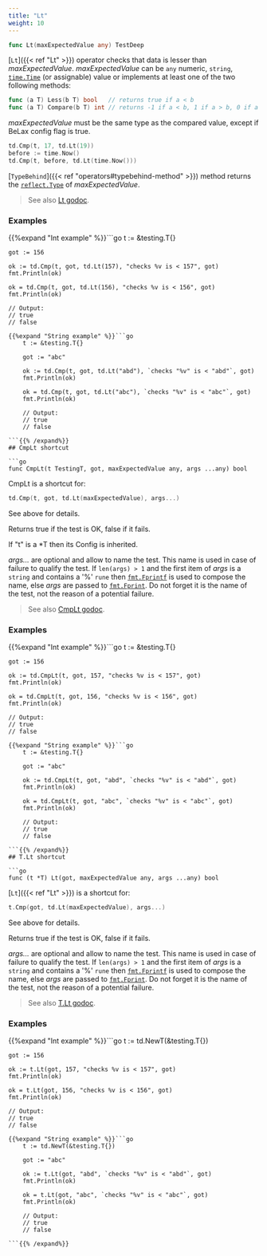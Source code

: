 ```yaml
---
title: "Lt"
weight: 10
---
```


```go
func Lt(maxExpectedValue any) TestDeep
```

[`Lt`]({{< ref "Lt" >}}) operator checks that data is lesser than
*maxExpectedValue*. *maxExpectedValue* can be `any` numeric, `string`,
[`time.Time`](https://pkg.go.dev/time/#Time) (or assignable) value or implements at least one of the
two following methods:
```go
func (a T) Less(b T) bool   // returns true if a < b
func (a T) Compare(b T) int // returns -1 if a < b, 1 if a > b, 0 if a == b
```

*maxExpectedValue* must be the same type as the compared value,
except if BeLax config flag is true.

```go
td.Cmp(t, 17, td.Lt(19))
before := time.Now()
td.Cmp(t, before, td.Lt(time.Now()))
```

[`TypeBehind`]({{< ref "operators#typebehind-method" >}}) method returns the [`reflect.Type`](https://pkg.go.dev/reflect/#Type) of *maxExpectedValue*.


> See also [<i class='fas fa-book'></i> Lt godoc](https://pkg.go.dev/github.com/maxatome/go-testdeep/td#Lt).

### Examples

{{%expand "Int example" %}}```go
	t := &testing.T{}

	got := 156

	ok := td.Cmp(t, got, td.Lt(157), "checks %v is < 157", got)
	fmt.Println(ok)

	ok = td.Cmp(t, got, td.Lt(156), "checks %v is < 156", got)
	fmt.Println(ok)

	// Output:
	// true
	// false

```{{% /expand%}}
{{%expand "String example" %}}```go
	t := &testing.T{}

	got := "abc"

	ok := td.Cmp(t, got, td.Lt("abd"), `checks "%v" is < "abd"`, got)
	fmt.Println(ok)

	ok = td.Cmp(t, got, td.Lt("abc"), `checks "%v" is < "abc"`, got)
	fmt.Println(ok)

	// Output:
	// true
	// false

```{{% /expand%}}
## CmpLt shortcut

```go
func CmpLt(t TestingT, got, maxExpectedValue any, args ...any) bool
```

CmpLt is a shortcut for:

```go
td.Cmp(t, got, td.Lt(maxExpectedValue), args...)
```

See above for details.

Returns true if the test is OK, false if it fails.

If "t" is a *T then its Config is inherited.

*args...* are optional and allow to name the test. This name is
used in case of failure to qualify the test. If `len(args) > 1` and
the first item of *args* is a `string` and contains a '%' `rune` then
[`fmt.Fprintf`](https://pkg.go.dev/fmt/#Fprintf) is used to compose the name, else *args* are passed to
[`fmt.Fprint`](https://pkg.go.dev/fmt/#Fprint). Do not forget it is the name of the test, not the
reason of a potential failure.


> See also [<i class='fas fa-book'></i> CmpLt godoc](https://pkg.go.dev/github.com/maxatome/go-testdeep/td#CmpLt).

### Examples

{{%expand "Int example" %}}```go
	t := &testing.T{}

	got := 156

	ok := td.CmpLt(t, got, 157, "checks %v is < 157", got)
	fmt.Println(ok)

	ok = td.CmpLt(t, got, 156, "checks %v is < 156", got)
	fmt.Println(ok)

	// Output:
	// true
	// false

```{{% /expand%}}
{{%expand "String example" %}}```go
	t := &testing.T{}

	got := "abc"

	ok := td.CmpLt(t, got, "abd", `checks "%v" is < "abd"`, got)
	fmt.Println(ok)

	ok = td.CmpLt(t, got, "abc", `checks "%v" is < "abc"`, got)
	fmt.Println(ok)

	// Output:
	// true
	// false

```{{% /expand%}}
## T.Lt shortcut

```go
func (t *T) Lt(got, maxExpectedValue any, args ...any) bool
```

[`Lt`]({{< ref "Lt" >}}) is a shortcut for:

```go
t.Cmp(got, td.Lt(maxExpectedValue), args...)
```

See above for details.

Returns true if the test is OK, false if it fails.

*args...* are optional and allow to name the test. This name is
used in case of failure to qualify the test. If `len(args) > 1` and
the first item of *args* is a `string` and contains a '%' `rune` then
[`fmt.Fprintf`](https://pkg.go.dev/fmt/#Fprintf) is used to compose the name, else *args* are passed to
[`fmt.Fprint`](https://pkg.go.dev/fmt/#Fprint). Do not forget it is the name of the test, not the
reason of a potential failure.


> See also [<i class='fas fa-book'></i> T.Lt godoc](https://pkg.go.dev/github.com/maxatome/go-testdeep/td#T.Lt).

### Examples

{{%expand "Int example" %}}```go
	t := td.NewT(&testing.T{})

	got := 156

	ok := t.Lt(got, 157, "checks %v is < 157", got)
	fmt.Println(ok)

	ok = t.Lt(got, 156, "checks %v is < 156", got)
	fmt.Println(ok)

	// Output:
	// true
	// false

```{{% /expand%}}
{{%expand "String example" %}}```go
	t := td.NewT(&testing.T{})

	got := "abc"

	ok := t.Lt(got, "abd", `checks "%v" is < "abd"`, got)
	fmt.Println(ok)

	ok = t.Lt(got, "abc", `checks "%v" is < "abc"`, got)
	fmt.Println(ok)

	// Output:
	// true
	// false

```{{% /expand%}}
